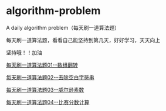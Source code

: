 # algorithm-problem

A daily algorithm problem（每天刷一道算法题）

每天刷一道算法题，看看自己能坚持到第几天，好好学习，天天向上

坚持哦！！加油

[每天刷一道算法题01--数组翻转](https://github.com/naihe138/algorithm-problem/blob/master/20181218.md)

[每天刷一道算法题02--去除空白字符串](https://github.com/naihe138/algorithm-problem/blob/master/20181219.md)

[每天刷一道算法题03--威尔逊素数](https://github.com/naihe138/algorithm-problem/blob/master/20181220.md)

[每天刷一道算法题04--比赛分数计算](https://github.com/naihe138/algorithm-problem/blob/master/20181221.md)